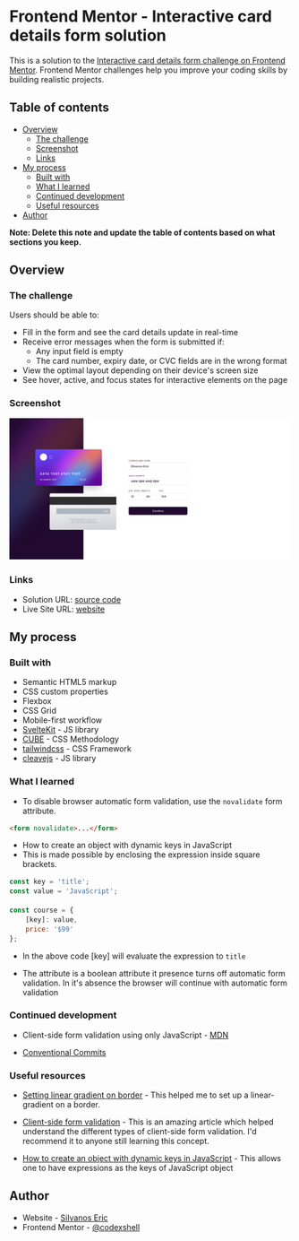 # Frontend Mentor - Interactive card details form solution

This is a solution to the [Interactive card details form challenge on Frontend Mentor](https://www.frontendmentor.io/challenges/interactive-card-details-form-XpS8cKZDWw). Frontend Mentor challenges help you improve your coding skills by building realistic projects.

## Table of contents

- [Overview](#overview)
  - [The challenge](#the-challenge)
  - [Screenshot](#screenshot)
  - [Links](#links)
- [My process](#my-process)
  - [Built with](#built-with)
  - [What I learned](#what-i-learned)
  - [Continued development](#continued-development)
  - [Useful resources](#useful-resources)
- [Author](#author)

**Note: Delete this note and update the table of contents based on what sections you keep.**

## Overview

### The challenge

Users should be able to:

- Fill in the form and see the card details update in real-time
- Receive error messages when the form is submitted if:
  - Any input field is empty
  - The card number, expiry date, or CVC fields are in the wrong format
- View the optimal layout depending on their device's screen size
- See hover, active, and focus states for interactive elements on the page

### Screenshot

![](./screenshot.png)

### Links

- Solution URL: [source code](https://github.com/codexshell/interactive-card-details-form)
- Live Site URL: [website](https://interactive-card-details-form-rho.vercel.app/)

## My process

### Built with

- Semantic HTML5 markup
- CSS custom properties
- Flexbox
- CSS Grid
- Mobile-first workflow
- [SvelteKit](https://kit.svelte.dev/) - JS library
- [CUBE](https://nextjs.org/) - CSS Methodology
- [tailwindcss](https://styled-components.com/) - CSS Framework
- [cleavejs](https://nosir.github.io/cleave.js/) - JS library

### What I learned

- To disable browser automatic form validation, use the `novalidate` form attribute.

```html
<form novalidate>...</form>
```

- How to create an object with dynamic keys in JavaScript
- This is made possible by enclosing the expression inside square brackets.

```js
const key = 'title';
const value = 'JavaScript';

const course = {
	[key]: value,
	price: '$99'
};
```

- In the above code [key] will evaluate the expression to `title`

- The attribute is a boolean attribute it presence turns off automatic form validation. In it's absence the browser will continue with automatic form validation

### Continued development

- Client-side form validation using only JavaScript - [MDN](https://developer.mozilla.org/en-US/docs/Learn/Forms/Form_validation)

- [Conventional Commits](https://www.conventionalcommits.org/en/v1.0.0/)

### Useful resources

- [Setting linear gradient on border](https://css-tricks.com/gradient-borders-in-css/) - This helped me to set up a linear-gradient on a border.

- [Client-side form validation](https://developer.mozilla.org/en-US/docs/Learn/Forms/Form_validation) - This is an amazing article which helped understand the different types of client-side form validation. I'd recommend it to anyone still learning this concept.

- [How to create an object with dynamic keys in JavaScript](https://attacomsian.com/blog/javascript-create-object-with-dynamic-keys) - This allows one to have expressions as the keys of JavaScript object

## Author

- Website - [Silvanos Eric](https://codexshell.github.io/)
- Frontend Mentor - [@codexshell](https://www.frontendmentor.io/profile/codexshell)
